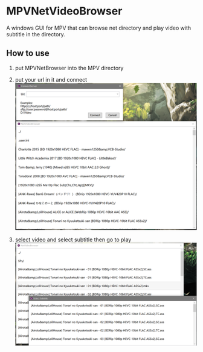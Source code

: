 # MPVNetVideoBrowser
A windows GUI for MPV that can browse net directory and play video with subtitle in the directory.

## How to use
1. put MPVNetBrowser into the MPV directory

2. put your url in it and connect
![image](https://github.com/LDLDL/MPVNetVideoBrowser/blob/main/png/main.png)

3. select video and select subtitle then go to play
![image](https://github.com/LDLDL/MPVNetVideoBrowser/blob/main/png/subtitle.png)
